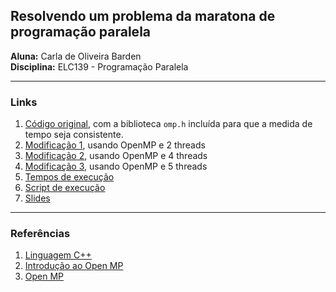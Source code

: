 ## Resolvendo um problema da maratona de programação paralela
**Aluna:** Carla de Oliveira Barden  
**Disciplina:** ELC139 - Programação Paralela  

---
### Links  
1. [Código original](original/mandelbrot.cpp), com a biblioteca `omp.h` incluída para que a medida de tempo seja consistente.  
2. [Modificação 1](openmp2/mandelbrot.cpp), usando OpenMP e 2 threads  
3. [Modificação 2](openmp4/mandelbrot.cpp), usando OpenMP e 4 threads  
4. [Modificação 3](openmp2/mandelbrot.cpp), usando OpenMP e 5 threads  
5. [Tempos de execução](times.txt)
6. [Script de execução](testes.sh)
7. [Slides]()  

---
### Referências  
1. [Linguagem C++](http://www.cplusplus.com/reference/)
2. [Introdução ao Open MP](https://www.ibm.com/developerworks/br/aix/library/au-aix-openmp-framework/index.html)
3. [Open MP](https://computing.llnl.gov/tutorials/openMP/)
